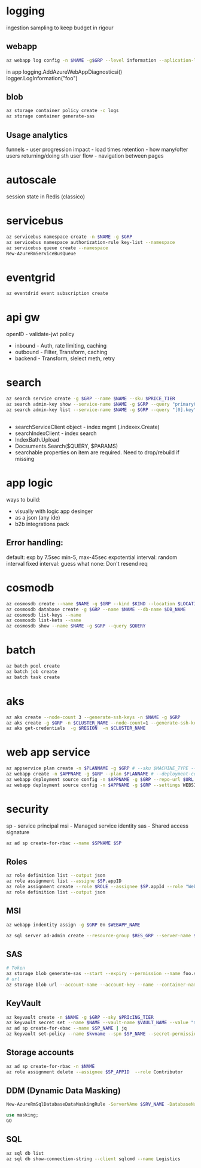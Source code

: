 # logging
ingestion sampling to keep budget in rigour

## webapp
```bash
az webapp log config -n $NAME -g$GRP --level information --aplication-logging true
```
in app logging.AddAzureWebAppDiagnosticsi()
logger.LogInformation("foo")

## blob

```bash
az storage container policy create -c logs 
az storage container generate-sas
```

## Usage analytics
funnels  - user progression
impact - load times
retention - how many/ofter users returning/doing sth
user flow - navigation between pages

# autoscale
session state in Redis (classico)


# servicebus

```bash
az servicebus namespace create -n $NAME -g $GRP
az servicebus namespace authorization-rule key-list --namespace
az servicebus queue create --namespace
New-AzureRmServiceBusQueue
```

# eventgrid

```bash
az eventdrid event subscription create 
```
# api gw

openID - validate-jwt policy

* inbound - Auth, rate limiting, caching
* outbound - Filter, Transform, caching
* backend - Transform, slelect meth, retry

# search

```bash
az search service create -g $GRP --name $NAME --sku $PRICE_TIER
az search admin-key show --service-name $NAME -g $GRP --query "primaryKey"
az search admin-key list --service-name $NAME -g $GRP --query "[0].key"
```

## 
* searchServiceClient object - index mgmt (.indexex.Create)
* searchIndexClient - index search
* IndexBath.Upload
* Docsuments.Search<T>($QUERY, $PARAMS)
* searchable properties on item are required. Need to drop/rebuild if missing

# app logic
ways to build:
* visually with logic app desinger
* as a json (any ide)
* b2b integrations pack

## Error handling:
default: exp by 7.5sec min-5, max-45sec
expotential interval: random interval
fixed interval: guess what
none: Don't resend req

# cosmodb

```bash
az cosmosdb create --name $NAME -g $GRP --kind $KIND --location $LOCATION --default-consistency-level Strong --enable-multiple-write-location true --enable-automatic-failover
az cosmosdb database create -g $GRP --name $NAME --db-name $DB_NAME
az cosmosdb list-keys --name
az cosmosdb list-kets --name
az cosmosdb show --name $NAME -g $GRP --query $QUERY
```
# batch

```bash
az batch pool create
az batch job create
az batch task create
```

# aks

```bash
az aks create --node-count 3 --generate-ssh-keys -n $NAME -g $GRP
az aks create -g $GRP -n $CLUSTER_NAME --node-count=1 --generate-ssh-keys --enable-addons monitoring --node-vm-size Standard_A2_v2
az aks get-credentials  -g $REGION  -n $CLUSTER_NAME

```

# web app service

```bash
az appservice plan create -n $PLANNAME -g $GRP # --sku $MACHINE_TYPE --is-linux
az webapp create -n $APPNAME -g $GRP --plan $PLANNAME # --deployment-container-image-name busybox
az webapp deployment source config -n $APPNAME -g $GRP --repo-url $URL --branch $BRANCH
az webapp deployment source config -n $APPNAME -g $GRP --settings WEBSITES_PORT=80
```

# security
sp - service principal
msi - Managed service identity
sas - Shared access signature

```bash
az ad sp create-for-rbac --name $SPNAME $SP
```

## Roles
```bash
az role definition list --output json
az role assignment list --assigne $SP.appID
az role assignment create --role $ROLE --assignee $SP.appId --role "Website Contributor"
az role definition list --output json
```

## MSI
```bash
az webapp indentity assign -g $GRP 0n $WEBAPP_NAME

az sql server ad-admin create --resource-group $RES_GRP --server-name $SERVER_NAME --display-name $ADMIN_USER --object-id $FROM_PREV_STEP

```

## SAS

```bash
# Token
az storage blob generate-sas --start --expiry --permission --name foo.svg --container-name --account-name --account-key
# url
az storage blob url --account-name --account-key --name --container-name --sas $SAS -o tsv
```

## KeyVault

```bash
az keyvault create -n $NAME -g $GRP --sky $PRIcING_TIER
az keyvault secret set --name $NAME --vault-name $VAULT_NAME --value "my password mate"
az ad sp create-for-ebac --name $SP_NAME | jq
az keyvault set-policy --name $kvname --spn $SP_NAME --secret-permission get

```

## Storage accounts

```bash
az ad sp create-for-rbac -n $NAME
az role assignment delete --assignee $SP_APPID  --role Contributor 
```

## DDM (Dynamic Data Masking)
```bash
New-AzureRmSqlDatabaseDataMaskingRule -ServerNAme $SRV_NAME -DatabaseName $DB_NAME -ResourceGroupName $RES_GRP -schemaName dbo  -MaskingFunction Text -TableNAme "Foos"  --ColumnName "Bars" --suffixSize 3 --ReplaceString "xxxxxxxxxxxxxx"
```

```sql
use masking;
GO
```

## SQL

```bash
az sql db list
az sql db show-connection-string --client sqlcmd --name Logistics
```
